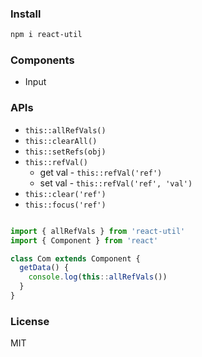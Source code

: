 
### Install

```bash
npm i react-util
```

### Components

* Input

### APIs

* `this::allRefVals()`
* `this::clearAll()`
* `this::setRefs(obj)`
* `this::refVal()`
  - get val - `this::refVal('ref')`
  - set val - `this::refVal('ref', 'val')`
* `this::clear('ref')`
* `this::focus('ref')`

```js

import { allRefVals } from 'react-util'
import { Component } from 'react'

class Com extends Component {
  getData() {
    console.log(this::allRefVals())
  }
}

```

### License
MIT
